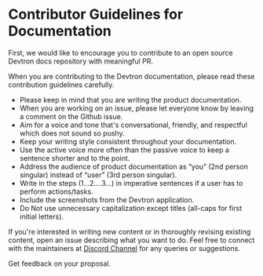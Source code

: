 
# Contributor Guidelines for Documentation

First, we would like to encourage you to contribute to an open source Devtron docs repository with meaningful PR.

When you are contributing to the Devtron documentation, please read these contribution guidelines carefully.

- Please keep in mind that you are writing the product documentation.
- When you are working on an issue, please let everyone know by leaving a comment on the Github issue.
- Aim for a voice and tone that's conversational, friendly, and respectful which does not sound so pushy.
- Keep your writing style consistent throughout your documentation.
- Use the active voice more often than the passive voice to keep a sentence shorter and to the point.
- Address the audience of product documentation as “you” (2nd person singular) instead of “user” (3rd person singular).
- Write in the steps (1…2….3…)  in imperative sentences if a user has to perform actions/tasks.
- Include the screenshots from the Devtron application.
- Do Not use unnecessary capitalization except titles (all-caps for first initial letters).


If you're interested in writing new content or in thoroughly revising existing content, open an issue describing what you want to do. Feel free to connect with the maintainers at [Discord Channel](https://discord.devtron.ai/) for any queries or suggestions.

Get feedback on your proposal. 

